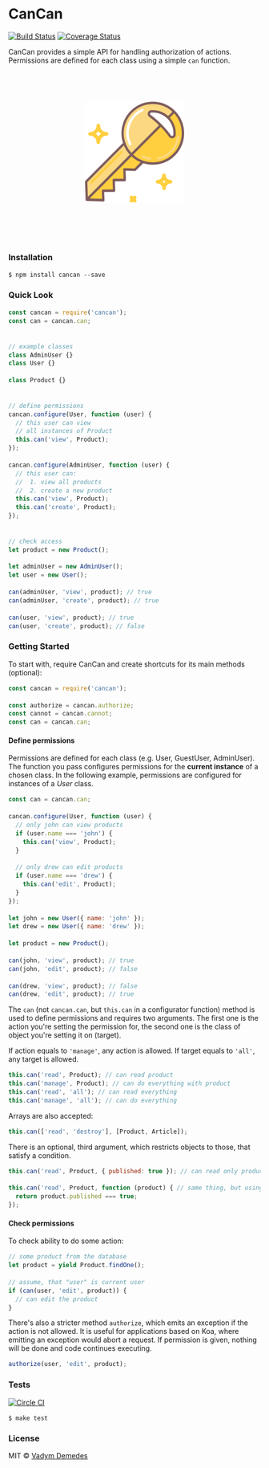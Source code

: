 # CanCan

[![Build Status](https://travis-ci.org/vdemedes/cancan.svg?branch=master)](https://travis-ci.org/vdemedes/cancan) [![Coverage Status](https://coveralls.io/repos/vdemedes/cancan/badge.svg?branch=master&service=github)](https://coveralls.io/github/vdemedes/cancan?branch=master)

CanCan provides a simple API for handling authorization of actions.
Permissions are defined for each class using a simple `can` function.


<h1 align="center">
	<br>
	<img width="200" src="media/key.png">
	<br>
	<br>
	<br>
</h1>

### Installation

```
$ npm install cancan --save
```


### Quick Look

```js
const cancan = require('cancan');
const can = cancan.can;


// example classes
class AdminUser {}
class User {}

class Product {}


// define permissions
cancan.configure(User, function (user) {
  // this user can view
  // all instances of Product
  this.can('view', Product);
});

cancan.configure(AdminUser, function (user) {
  // this user can:
  //  1. view all products
  //  2. create a new product
  this.can('view', Product);
  this.can('create', Product);
});


// check access
let product = new Product();

let adminUser = new AdminUser();
let user = new User();

can(adminUser, 'view', product); // true
can(adminUser, 'create', product); // true

can(user, 'view', product); // true
can(user, 'create', product); // false
```


### Getting Started

To start with, require CanCan and create shortcuts for its main methods (optional):

```js
const cancan = require('cancan');

const authorize = cancan.authorize;
const cannot = cancan.cannot;
const can = cancan.can;
```


#### Define permissions

Permissions are defined for each class (e.g. User, GuestUser, AdminUser).
The function you pass configures permissions for the **current instance** of a chosen class.
In the following example, permissions are configured for instances of a *User* class.

```js
const can = cancan.can;

cancan.configure(User, function (user) {
  // only john can view products
  if (user.name === 'john') {
    this.can('view', Product);
  }

  // only drew can edit products
  if (user.name === 'drew') {
    this.can('edit', Product);
  }
});

let john = new User({ name: 'john' });
let drew = new User({ name: 'drew' });

let product = new Product();

can(john, 'view', product); // true
can(john, 'edit', product); // false

can(drew, 'view', product); // false
can(drew, 'edit', product); // true
```

The `can` (not `cancan.can`, but `this.can` in a configurator function) method is used to define permissions and requires two arguments.
The first one is the action you're setting the permission for, the second one is the class of object you're setting it on (target).

If action equals to `'manage'`, any action is allowed.
If target equals to `'all'`, any target is allowed.

```js
this.can('read', Product); // can read product
this.can('manage', Product); // can do everything with product
this.can('read', 'all'); // can read everything
this.can('manage', 'all'); // can do everything
```

Arrays are also accepted:

```js
this.can(['read', 'destroy'], [Product, Article]);
```

There is an optional, third argument, which restricts objects to those, that satisfy a condition.

```javascript
this.can('read', Product, { published: true }); // can read only products with published = true

this.can('read', Product, function (product) { // same thing, but using a function
  return product.published === true;
});
```

#### Check permissions

To check ability to do some action:

```js
// some product from the database
let product = yield Product.findOne();

// assume, that "user" is current user
if (can(user, 'edit', product)) {
  // can edit the product
}
```

There's also a stricter method `authorize`, which emits an exception if the action is not allowed.
It is useful for applications based on Koa, where emitting an exception would abort a request.
If permission is given, nothing will be done and code continues executing.

```javascript
authorize(user, 'edit', product);
```

### Tests

[![Circle CI](https://circleci.com/gh/vdemedes/cancan.svg?style=svg)](https://circleci.com/gh/vdemedes/cancan)

```
$ make test
```

### License

MIT © [Vadym Demedes](http://vadimdemedes.com)

